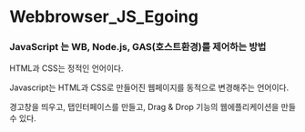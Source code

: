# Webbrowser_JS_Egoing
 ### JavaScript 는 WB, Node.js, GAS(호스트환경)를 제어하는 방법
  
HTML과 CSS는 정적인 언어이다.

Javascript는 HTML과 CSS로 만들어진 웹페이지를 동적으로 변경해주는 언어이다. 

경고창을 띄우고, 탭인터페이스를 만들고, Drag & Drop 기능의 웹에플리케이션을 만들수 있다. 

